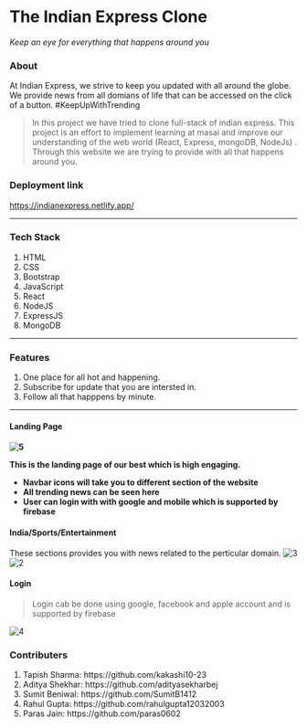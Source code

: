 <h1>The Indian Express Clone</h1>

_Keep an eye for everything that happens around you_
<!-- <hr> -->

<h3> About </h3>

At Indian Express, we strive to keep you updated with all around the globe. We provide news from all domians of life that can be accessed on the click of a button.  #KeepUpWithTrending 

> In this project we have tried to clone full-stack of indian express. This project is an effort to implement learning at masai and improve our understanding of the web world (React, Express, mongoDB, NodeJs) .  Through this website we are trying to provide with all that happens around you. 
 
<h3> Deployment link </h3>

<a href="https://indianexpress.netlify.app/" target="_blank">https://indianexpress.netlify.app/
 

<hr>
<h3> Tech Stack </h3>
 





<ol>
 <li>HTML</li> 
 <li>CSS</li> 
 <li>Bootstrap</li> 
 <li>JavaScript</li> 
 <li>React</li> 
 <li>NodeJS</li> 
 <li>ExpressJS</li> 
 <li>MongoDB</li> 
</ol>

 <hr>
 
 <h3>Features</h3>
 
 1. One place for all hot and happening.
 2. Subscribe for update that you are intersted in.
 3. Follow all that happpens by minute.

 <hr>
 
  
 
 <h4> Landing Page <h4>
  
  ![5](https://user-images.githubusercontent.com/78145877/175020313-5fe32290-2993-411d-836d-9063c6f98756.png)

  <p>This is the landing page of our best which is high engaging.</P>
  
  <ul>
   <li>Navbar icons will take you to different section of the website</li>
   <li>All trending news can be seen here</li>
   <li>User can login with with google and mobile which is supported by firebase</li>
  </ul>
  
  <h4> India/Sports/Entertainment </h4>
  
  These sections provides you with news related to the perticular domain.
  ![3](https://user-images.githubusercontent.com/78145877/174478599-49a2ea7c-fe13-4c30-b687-29b03390e85f.png)
 ![2](https://user-images.githubusercontent.com/78145877/174478594-e379e731-b4de-4cb6-a0c5-bf36032f63a8.png)
  <h4> Login </h4>
 
  
  > Login cab be done using google, facebook and apple account and is supported by firebase 
  
   ![4](https://user-images.githubusercontent.com/78145877/174478602-70d0274a-5e45-4f86-9aea-129ffb52627e.png)
  
  
 <h3>Contributers </h3>
 <ol>
  
  <li>Tapish Sharma: https://github.com/kakashi10-23 </li>
  
  <li>Aditya Shekhar:  https://github.com/adityasekharbej </li>
   
  <li>Sumit Beniwal: https://github.com/SumitB1412 </li>
   
  <li>Rahul Gupta:  https://github.com/rahulgupta12032003 </li>
   
  <li>Paras Jain: https://github.com/paras0602 </li>
  
 </ol>

